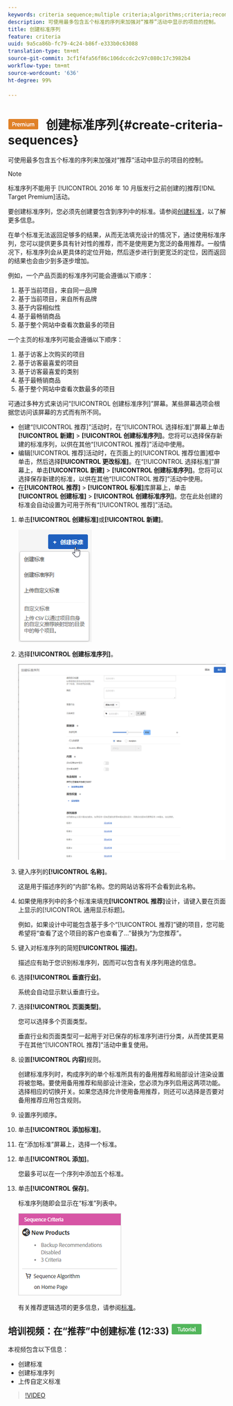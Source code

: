 ```yaml
---
keywords: criteria sequence;multiple criteria;algorithms;criteria;recommendations criteria
description: 可使用最多包含五个标准的序列来加强对“推荐”活动中显示的项目的控制。
title: 创建标准序列
feature: criteria
uuid: 9a5ca86b-fc79-4c24-b86f-e333b0c63088
translation-type: tm+mt
source-git-commit: 3cf1f4fa56f86c106dccdc2c97c080c17c3982b4
workflow-type: tm+mt
source-wordcount: '636'
ht-degree: 99%

---
```



# ![PREMIUM](/help/assets/premium.png) 创建标准序列{#create-criteria-sequences}

可使用最多包含五个标准的序列来加强对“推荐”活动中显示的项目的控制。

>[!NOTE]
>
>标准序列不能用于 [!UICONTROL  2016 年 10 月版发行之前创建的]推荐[!DNL Target Premium]活动。

要创建标准序列，您必须先创建要包含到序列中的标准。请参阅[创建标准](../../c-recommendations/c-algorithms/create-new-algorithm.md#task_8A9CB465F28D44899F69F38AD27352FE)，以了解更多信息。

在单个标准无法返回足够多的结果，从而无法填充设计的情况下，通过使用标准序列，您可以提供更多具有针对性的推荐，而不是使用更为宽泛的备用推荐。一般情况下，标准序列会从更具体的定位开始，然后逐步进行到更宽泛的定位，因而返回的结果也会由少到多逐步增加。

例如，一个产品页面的标准序列可能会遵循以下顺序：

1. 基于当前项目，来自同一品牌
1. 基于当前项目，来自所有品牌
1. 基于内容相似性
1. 基于最畅销商品
1. 基于整个网站中查看次数最多的项目

一个主页的标准序列可能会遵循以下顺序：

1. 基于访客上次购买的项目
1. 基于访客最喜爱的项目
1. 基于访客最喜爱的类别
1. 基于最畅销商品
1. 基于整个网站中查看次数最多的项目

可通过多种方式来访问“[!UICONTROL 创建标准序列]”屏幕。某些屏幕选项会根据您访问该屏幕的方式而有所不同。

* 创建“[!UICONTROL 推荐]”活动时，在“[!UICONTROL 选择标准]”屏幕上单击&#x200B;**[!UICONTROL 新建]** > **[!UICONTROL 创建标准序列]**。您将可以选择保存新建的标准序列，以供在其他“[!UICONTROL 推荐]”活动中使用。
* 编辑[!UICONTROL 推荐]活动时，在页面上的[!UICONTROL 推荐位置]框中单击，然后选择&#x200B;**[!UICONTROL 更改标准]**。在“[!UICONTROL 选择标准]”屏幕上，单击&#x200B;**[!UICONTROL 新建]** > **[!UICONTROL 创建标准序列]**。您将可以选择保存新建的标准，以供在其他“[!UICONTROL 推荐]”活动中使用。
* 在&#x200B;**[!UICONTROL 推荐]** > **[!UICONTROL 标准]**&#x200B;库屏幕上，单击&#x200B;**[!UICONTROL 创建标准]** > **[!UICONTROL 创建标准序列]**。您在此处创建的标准会自动设置为可用于所有“[!UICONTROL 推荐]”活动。

1. 单击&#x200B;**[!UICONTROL 创建标准]**&#x200B;或&#x200B;**[!UICONTROL 新建]**。

   ![创建新标准](/help/c-recommendations/c-algorithms/assets/button_CreateCriteria_new.png)

1. 选择&#x200B;**[!UICONTROL 创建标准序列]**。

   ![](assets/CreateCriteriaSequence.png)

1. 键入序列的&#x200B;**[!UICONTROL 名称]**。

   这是用于描述序列的“内部”名称。您的网站访客将不会看到此名称。
1. 如果使用序列中的多个标准来填充&#x200B;**[!UICONTROL 推荐]**&#x200B;设计，请键入要在页面上显示的[!UICONTROL 通用显示标题]。

   例如，如果设计中可能包含基于多个“[!UICONTROL 推荐]”键的项目，您可能希望将“查看了这个项目的客户也查看了...”替换为“为您推荐”。
1. 键入对标准序列的简短&#x200B;**[!UICONTROL 描述]**。

   描述应有助于您识别标准序列，因而可以包含有关序列用途的信息。
1. 选择&#x200B;**[!UICONTROL 垂直行业]**。

   系统会自动显示默认垂直行业。
1. 选择&#x200B;**[!UICONTROL 页面类型]**。

   您可以选择多个页面类型。

   垂直行业和页面类型可一起用于对已保存的标准序列进行分类，从而使其更易于在其他“[!UICONTROL 推荐]”活动中重复使用。
1. 设置&#x200B;**[!UICONTROL 内容]**&#x200B;规则。

   创建标准序列时，构成序列的单个标准所具有的备用推荐和局部设计渲染设置将被忽略。要使用备用推荐和局部设计渲染，您必须为序列启用这两项功能。选择相应的切换开关。如果您选择允许使用备用推荐，则还可以选择是否要对备用推荐应用包含规则。
1. 设置序列顺序。

1. 单击&#x200B;**[!UICONTROL 添加标准]**。
1. 在“添加标准”屏幕上，选择一个标准。
1. 单击&#x200B;**[!UICONTROL 添加]**。

   您最多可以在一个序列中添加五个标准。
1. 单击&#x200B;**[!UICONTROL 保存]**。

   标准序列随即会显示在“标准”列表中。

   ![](assets/CriteriaSequenceCard.png)

   有关推荐逻辑选项的更多信息，请参阅[标准](../../c-recommendations/c-algorithms/algorithms.md#concept_4BD01DC437F543C0A13621C93A302750)。

## 培训视频：在“推荐”中创建标准 (12:33) ![教程徽章](/help/assets/tutorial.png)

本视频包含以下信息：

* 创建标准
* 创建标准序列
* 上传自定义标准

>[!VIDEO](https://video.tv.adobe.com/v/27694?quality=12)
